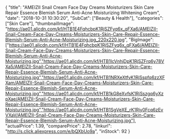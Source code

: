 {
	"title": "AMEIZII Snail Cream Face Day Creams Moisturizers Skin Care Repair Essence Blemish Serum Anti-Acne Moisturizing Whitening Cream",
	"date": "2018-10-31 10:30:20",
	"SubCat": ["Beauty & Health"],
	"categories": ["Skin Care"],
	"thumbnailImage": "https://ae01.alicdn.com/kf/HTB1E4FqhcbpK1RjSZFyq6x_qFXa6/AMEIZII-Snail-Cream-Face-Day-Creams-Moisturizers-Skin-Care-Repair-Essence-Blemish-Serum-Anti-Acne-Moisturizing.jpg_220x220.jpg",
	"BigImage": ["https://ae01.alicdn.com/kf/HTB1E4FqhcbpK1RjSZFyq6x_qFXa6/AMEIZII-Snail-Cream-Face-Day-Creams-Moisturizers-Skin-Care-Repair-Essence-Blemish-Serum-Anti-Acne-Moisturizing.jpg","https://ae01.alicdn.com/kf/HTB1IcVnhjDpK1RjSZFrq6y78VXa5/AMEIZII-Snail-Cream-Face-Day-Creams-Moisturizers-Skin-Care-Repair-Essence-Blemish-Serum-Anti-Acne-Moisturizing.jpg","https://ae01.alicdn.com/kf/HTB1NRXeXtfvK1RjSspfq6zzXFXam/AMEIZII-Snail-Cream-Face-Day-Creams-Moisturizers-Skin-Care-Repair-Essence-Blemish-Serum-Anti-Acne-Moisturizing.jpg","https://ae01.alicdn.com/kf/HTB1kG8eXvfsK1RjSszgq6yXzpXae/AMEIZII-Snail-Cream-Face-Day-Creams-Moisturizers-Skin-Care-Repair-Essence-Blemish-Serum-Anti-Acne-Moisturizing.jpg","https://ae01.alicdn.com/kf/HTB1SgVeXE_rK1Rjy0Fcq6zEvVXaV/AMEIZII-Snail-Cream-Face-Day-Creams-Moisturizers-Skin-Care-Repair-Essence-Blemish-Serum-Anti-Acne-Moisturizing.jpg"],
	"actualPrice": 1.39,
	"comparePrice": 2.78,
	"linkurl": "http://s.click.aliexpress.com/e/bQXbUo9a",
	"inStock": 92
}
